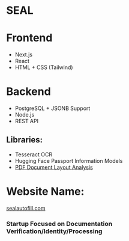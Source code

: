 # SEAL

# Frontend
- Next.js
- React
- HTML + CSS (Tailwind)

# Backend
- PostgreSQL + JSONB Support
- Node.js
- REST API

## Libraries:
- Tesseract OCR
- Hugging Face Passport Information Models
- [PDF Document Layout Analysis](https://github.com/huridocs/pdf-document-layout-analysis) 

# Website Name:
[sealautofill.com](sealautofill.com)



### Startup Focused on Documentation Verification/Identity/Processing